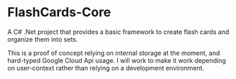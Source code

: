 # FlashCards-Core

A C# .Net project that provides a basic framework to create flash cards and organize them into sets.

This is a proof of concept relying on internal storage at the moment, and hard-typed Google Cloud Api usage.
I will work to make it work depending on user-context rather than relying on a development environment.
